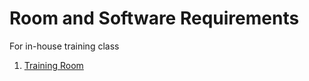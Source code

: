 # Room and Software Requirements

For in-house training class

1. [Training Room](/TrainingRoom.md/) 